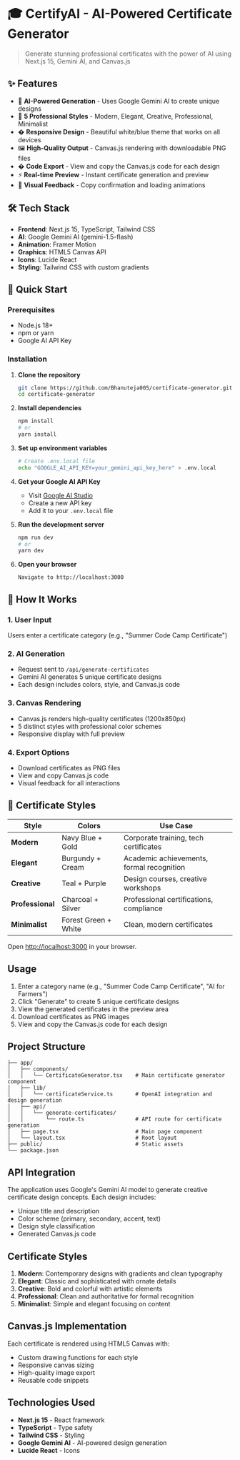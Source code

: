 # 🎓 CertifyAI - AI-Powered Certificate Generator

> Generate stunning professional certificates with the power of AI using Next.js 15, Gemini AI, and Canvas.js

## ✨ Features

- 🤖 **AI-Powered Generation** - Uses Google Gemini AI to create unique designs
- 🎨 **5 Professional Styles** - Modern, Elegant, Creative, Professional, Minimalist
- � **Responsive Design** - Beautiful white/blue theme that works on all devices
- 🖼️ **High-Quality Output** - Canvas.js rendering with downloadable PNG files
- � **Code Export** - View and copy the Canvas.js code for each design
- ⚡ **Real-time Preview** - Instant certificate generation and preview
- 🔄 **Visual Feedback** - Copy confirmation and loading animations

## 🛠️ Tech Stack

- **Frontend**: Next.js 15, TypeScript, Tailwind CSS
- **AI**: Google Gemini AI (gemini-1.5-flash)
- **Animation**: Framer Motion
- **Graphics**: HTML5 Canvas API
- **Icons**: Lucide React
- **Styling**: Tailwind CSS with custom gradients

## 🚀 Quick Start

### Prerequisites

- Node.js 18+ 
- npm or yarn
- Google AI API Key

### Installation

1. **Clone the repository**
   ```bash
   git clone https://github.com/Bhanuteja005/certificate-generator.git
   cd certificate-generator
   ```

2. **Install dependencies**
   ```bash
   npm install
   # or
   yarn install
   ```

3. **Set up environment variables**
   ```bash
   # Create .env.local file
   echo "GOOGLE_AI_API_KEY=your_gemini_api_key_here" > .env.local
   ```

4. **Get your Google AI API Key**
   - Visit [Google AI Studio](https://makersuite.google.com/app/apikey)
   - Create a new API key
   - Add it to your `.env.local` file

5. **Run the development server**
   ```bash
   npm run dev
   # or
   yarn dev
   ```

6. **Open your browser**
   ```
   Navigate to http://localhost:3000
   ```

## 📖 How It Works

### 1. User Input
Users enter a certificate category (e.g., "Summer Code Camp Certificate")

### 2. AI Generation
- Request sent to `/api/generate-certificates`
- Gemini AI generates 5 unique certificate designs
- Each design includes colors, style, and Canvas.js code

### 3. Canvas Rendering
- Canvas.js renders high-quality certificates (1200x850px)
- 5 distinct styles with professional color schemes
- Responsive display with full preview

### 4. Export Options
- Download certificates as PNG files
- View and copy Canvas.js code
- Visual feedback for all interactions

## 🎨 Certificate Styles

| Style | Colors | Use Case |
|-------|--------|----------|
| **Modern** | Navy Blue + Gold | Corporate training, tech certificates |
| **Elegant** | Burgundy + Cream | Academic achievements, formal recognition |
| **Creative** | Teal + Purple | Design courses, creative workshops |
| **Professional** | Charcoal + Silver | Professional certifications, compliance |
| **Minimalist** | Forest Green + White | Clean, modern certificates |

Open [http://localhost:3000](http://localhost:3000) in your browser.

## Usage

1. Enter a category name (e.g., "Summer Code Camp Certificate", "AI for Farmers")
2. Click "Generate" to create 5 unique certificate designs
3. View the generated certificates in the preview area
4. Download certificates as PNG images
5. View and copy the Canvas.js code for each design

## Project Structure

```
├── app/
│   ├── components/
│   │   └── CertificateGenerator.tsx    # Main certificate generator component
│   ├── lib/
│   │   └── certificateService.ts       # OpenAI integration and design generation
│   ├── api/
│   │   └── generate-certificates/
│   │       └── route.ts                # API route for certificate generation
│   ├── page.tsx                        # Main page component
│   └── layout.tsx                      # Root layout
├── public/                             # Static assets
└── package.json
```

## API Integration

The application uses Google's Gemini AI model to generate creative certificate design concepts. Each design includes:

- Unique title and description
- Color scheme (primary, secondary, accent, text)
- Design style classification
- Generated Canvas.js code

## Certificate Styles

1. **Modern**: Contemporary designs with gradients and clean typography
2. **Elegant**: Classic and sophisticated with ornate details
3. **Creative**: Bold and colorful with artistic elements
4. **Professional**: Clean and authoritative for formal recognition
5. **Minimalist**: Simple and elegant focusing on content

## Canvas.js Implementation

Each certificate is rendered using HTML5 Canvas with:
- Custom drawing functions for each style
- Responsive canvas sizing
- High-quality image export
- Reusable code snippets

## Technologies Used

- **Next.js 15** - React framework
- **TypeScript** - Type safety
- **Tailwind CSS** - Styling
- **Google Gemini AI** - AI-powered design generation
- **Lucide React** - Icons


